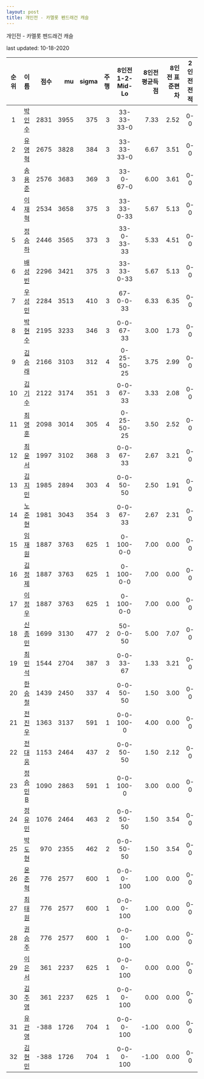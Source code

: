 ```yaml
---
layout: post
title: 개인전 - 카멜롯 펜드래건 캐슬
---
```



개인전 - 카멜롯 펜드래건 캐슬


last updated: 10-18-2020

| 순위 | 이름 | 점수 | mu | sigma | 주행 | 8인전 1-2-Mid-Lo | 8인전 평균득점 | 8인전 표준편차 | 2인전 전적 |
|:---:|:---:|---:|---:|---:|---:|:---:|---:|---:|:---:|
| 1 | [박인수](../bakinsu) | 2831 | 3955 | 375 | 3 | 33-33-33-0 | 7.33 | 2.52 | 0-0 |
| 2 | [유영혁](../yuyeonghyeok) | 2675 | 3828 | 384 | 3 | 33-33-33-0 | 6.67 | 3.51 | 0-0 |
| 3 | [송용준](../songyongjun) | 2576 | 3683 | 369 | 3 | 33-0-67-0 | 6.00 | 3.61 | 0-0 |
| 4 | [이재혁](../ijaehyeok) | 2534 | 3658 | 375 | 3 | 33-33-0-33 | 5.67 | 5.13 | 0-0 |
| 5 | [정승하](../jeongseungha) | 2446 | 3565 | 373 | 3 | 33-0-33-33 | 5.33 | 4.51 | 0-0 |
| 6 | [배성빈](../baeseongbin) | 2296 | 3421 | 375 | 3 | 33-33-0-33 | 5.67 | 5.13 | 0-0 |
| 7 | [우성민](../useongmin) | 2284 | 3513 | 410 | 3 | 67-0-0-33 | 6.33 | 6.35 | 0-0 |
| 8 | [박현수](../bakhyeonsu) | 2195 | 3233 | 346 | 3 | 0-0-67-33 | 3.00 | 1.73 | 0-0 |
| 9 | [김승래](../gimseungrae) | 2166 | 3103 | 312 | 4 | 0-25-50-25 | 3.75 | 2.99 | 0-0 |
| 10 | [김기수](../gimgisu) | 2122 | 3174 | 351 | 3 | 0-0-67-33 | 3.33 | 2.08 | 0-0 |
| 11 | [최영훈](../choiyeonghun) | 2098 | 3014 | 305 | 4 | 0-25-50-25 | 3.50 | 2.52 | 0-0 |
| 12 | [최윤서](../choiyunseo) | 1997 | 3102 | 368 | 3 | 0-0-67-33 | 2.67 | 3.21 | 0-0 |
| 13 | [김지민](../gimjimin) | 1985 | 2894 | 303 | 4 | 0-0-50-50 | 2.50 | 1.91 | 0-0 |
| 14 | [노준현](../nojunhyeon) | 1981 | 3043 | 354 | 3 | 0-0-67-33 | 2.67 | 2.31 | 0-0 |
| 15 | [임재원](../imjaewon) | 1887 | 3763 | 625 | 1 | 0-100-0-0 | 7.00 | 0.00 | 0-0 |
| 16 | [김정제](../gimjeongje) | 1887 | 3763 | 625 | 1 | 0-100-0-0 | 7.00 | 0.00 | 0-0 |
| 17 | [이정우](../ijeongu) | 1887 | 3763 | 625 | 1 | 0-100-0-0 | 7.00 | 0.00 | 0-0 |
| 18 | [신종민](../shinjongmin) | 1699 | 3130 | 477 | 2 | 50-0-0-50 | 5.00 | 7.07 | 0-0 |
| 19 | [최민석](../choiminseok) | 1544 | 2704 | 387 | 3 | 0-0-33-67 | 1.33 | 3.21 | 0-0 |
| 20 | [한승철](../hanseungcheol) | 1439 | 2450 | 337 | 4 | 0-0-50-50 | 1.50 | 3.00 | 0-0 |
| 21 | [전진우](../jeonjinwoo) | 1363 | 3137 | 591 | 1 | 0-0-100-0 | 4.00 | 0.00 | 0-0 |
| 22 | [전대웅](../jeondaewoong) | 1153 | 2464 | 437 | 2 | 0-0-50-50 | 1.50 | 2.12 | 0-0 |
| 23 | [정승민B](../jeongseungminb) | 1090 | 2863 | 591 | 1 | 0-0-100-0 | 3.00 | 0.00 | 0-0 |
| 24 | [정유민](../jeongyumin) | 1076 | 2464 | 463 | 2 | 0-0-50-50 | 1.50 | 3.54 | 0-0 |
| 25 | [박도현](../bakdohyeon) | 970 | 2355 | 462 | 2 | 0-0-50-50 | 1.50 | 3.54 | 0-0 |
| 26 | [윤준혁](../yunjunhyeok) | 776 | 2577 | 600 | 1 | 0-0-0-100 | 1.00 | 0.00 | 0-0 |
| 27 | [최태원](../choitaiwon) | 776 | 2577 | 600 | 1 | 0-0-0-100 | 1.00 | 0.00 | 0-0 |
| 28 | [권승주](../glamint) | 776 | 2577 | 600 | 1 | 0-0-0-100 | 1.00 | 0.00 | 0-0 |
| 29 | [이은서](../ieunseo) | 361 | 2237 | 625 | 1 | 0-0-0-100 | 0.00 | 0.00 | 0-0 |
| 30 | [김주영](../gimjuyeong) | 361 | 2237 | 625 | 1 | 0-0-0-100 | 0.00 | 0.00 | 0-0 |
| 31 | [유관영](../yugwanyeong) | -388 | 1726 | 704 | 1 | 0-0-0-100 | -1.00 | 0.00 | 0-0 |
| 32 | [김현민](../gimhyunmin) | -388 | 1726 | 704 | 1 | 0-0-0-100 | -1.00 | 0.00 | 0-0 |

